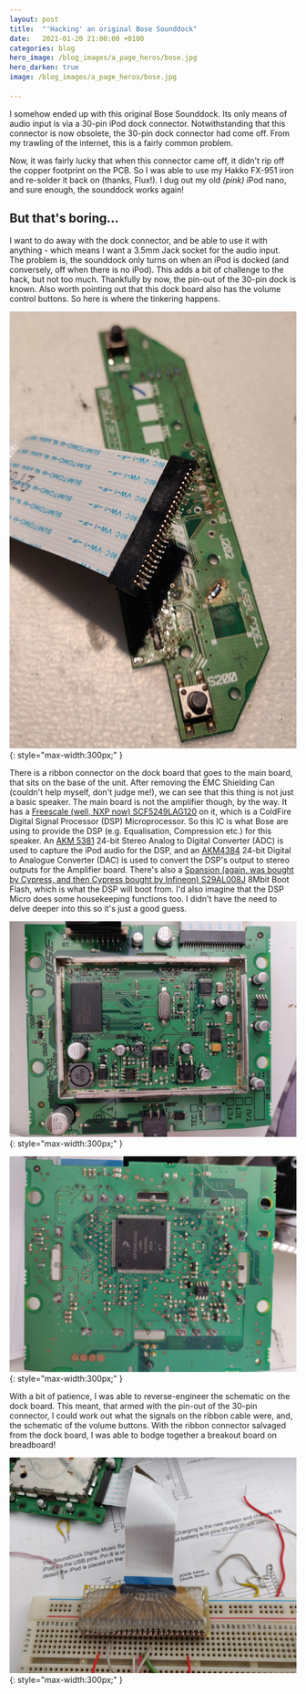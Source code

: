 ```yaml
---
layout: post
title:  "'Hacking' an original Bose Sounddock"
date:   2021-01-20 21:00:00 +0100
categories: blog
hero_image: /blog_images/a_page_heros/bose.jpg
hero_darken: true
image: /blog_images/a_page_heros/bose.jpg

---
```

I somehow ended up with this original Bose Sounddock. Its only means of audio input is via a 30-pin iPod dock connector. Notwithstanding that this connector is now obsolete, the 30-pin dock connector had come off. From my trawling of the internet, this is a fairly common problem.

Now, it was fairly lucky that when this connector came off, it didn't rip off the copper footprint on the PCB. So I was able to use my Hakko FX-951 iron and re-solder it back on (thanks, Flux!). I dug out my old *(pink)* iPod nano, and sure enough, the sounddock works again!

But that's boring...
--------------------
I want to do away with the dock connector, and be able to use it with anything - which means I want a 3.5mm Jack socket for the audio input.
The problem is, the sounddock only turns on when an iPod is docked (and conversely, off when there is no iPod). This adds a bit of challenge to the hack, but not too much. Thankfully by now, the pin-out of the 30-pin dock is known. Also worth pointing out that this dock board also has the volume control buttons. So here is where the tinkering happens.

![Original dock board with 30-pin connector and volume controls](/blog_images/bose/DockBoard.jpg "This is the original dock board. It has the 30-pin dock on it, as well as the volume controls. I am getting rid of this."){: style="max-width:300px;" }

There is a ribbon connector on the dock board that goes to the main board, that sits on the base of the unit. After removing the EMC Shielding Can (couldn't help myself, don't judge me!), we can see that this thing is not just a basic speaker. The main board is not the amplifier though, by the way. It has a [Freescale (well, NXP now) SCF5249LAG120](https://www.nxp.com/docs/en/data-sheet/SCF5249EC.pdf) on it, which is a ColdFire Digital Signal Processor (DSP) Microprocessor. So this IC is what Bose are using to provide the DSP (e.g. Equalisation, Compression etc.) for this speaker. An [AKM 5381](https://hirokun.jp/AKM5381.pdf) 24-bit Stereo Analog to Digital Converter (ADC) is used to capture the iPod audio for the DSP, and an [AKM4384](https://pdf.datasheet.live/18f5688f/akm.com/AK4384.pdf) 24-bit Digital to Analogue Converter (DAC) is used to convert the DSP's output to stereo outputs for the Amplifier board. There's also a [Spansion (again, was bought by Cypress, and then Cypress bought by Infineon) S29AL008J](https://www.infineon.com/row/public/documents/10/49/infineon-s29al008j-8-mbit-1m-x-8-bit-512k-x-16-bit-3-v-boot-sector-flash-datasheet-en.pdf) 8Mbit Boot Flash, which is what the DSP will boot from.
I'd also imagine that the DSP Micro does some housekeeping functions too. I didn't have the need to delve deeper into this so it's just a good guess. 

![Bose mainboard — top side](/blog_images/bose/Mainboard.jpg "This is the 'Top' side of the mainboard. Top Left: Ribbon to Amp Board, Top Right: Ribbon from Dock Board. Within the EMC can is the Spansion Flash. Bottom: Power input — looks like a 4-pin Molex Mini Fit Jr."){: style="max-width:300px;" }


![Bose mainboard — bottom side (DSP)](/blog_images/bose/MainboardDSP.jpg "This is the 'Bottom' side of the mainboard. That's the DSP. The IOR SOIC is a MOSFET."){: style="max-width:300px;" }


With a bit of patience, I was able to reverse-engineer the schematic on the dock board. This meant, that armed with the pin-out of the 30-pin connector, I could work out what the signals on the ribbon cable were, and, the schematic of the volume buttons. With the ribbon connector salvaged from the dock board, I was able to bodge together a breakout board on breadboard!

![Breakout board prototype](/blog_images/bose/BreakoutBoard.jpg "With this, I can figure out what I need to do."){: style="max-width:300px;" }





